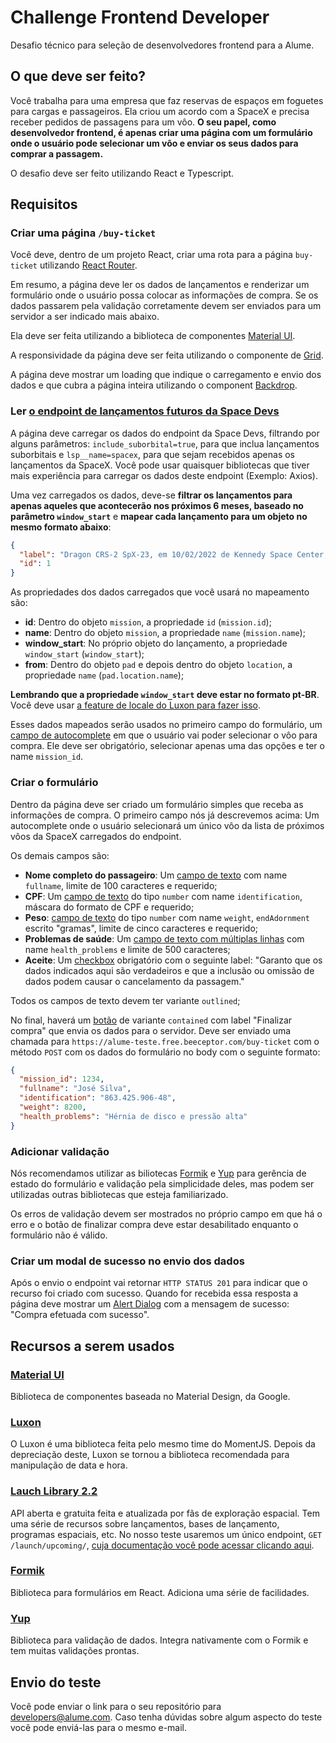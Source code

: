 # Challenge Frontend Developer
Desafio técnico para seleção de desenvolvedores frontend para a Alume.

## O que deve ser feito?
Você trabalha para uma empresa que faz reservas de espaços em foguetes para cargas e passageiros. Ela criou um acordo com a SpaceX e precisa receber pedidos de passagens para um vôo. **O seu papel, como desenvolvedor frontend, é apenas criar uma página com um formulário onde o usuário pode selecionar um vôo e enviar os seus dados para comprar a passagem.**

O desafio deve ser feito utilizando React e Typescript.
  
## Requisitos
### Criar uma página `/buy-ticket`
Você deve, dentro de um projeto React, criar uma rota para a página `buy-ticket` utilizando [React Router](https://v5.reactrouter.com/web/guides/quick-start).

Em resumo, a página deve ler os dados de lançamentos e renderizar um formulário onde o usuário possa colocar as informações de compra. Se os dados passarem pela validação corretamente devem ser enviados para um servidor a ser indicado mais abaixo.

Ela deve ser feita utilizando a biblioteca de componentes [Material UI](https://mui.com/).

A responsividade da página deve ser feita utilizando o componente de [Grid](https://mui.com/components/grid/#responsive-values).

A página deve mostrar um loading que indique o carregamento e envio dos dados e que cubra a página inteira utilizando o component [Backdrop](https://mui.com/components/backdrop/).

### Ler [o endpoint de lançamentos futuros da Space Devs](https://ll.thespacedevs.com/2.2.0/swagger#operations-launch-launch_upcoming_list)
A página deve carregar os dados do endpoint da Space Devs, filtrando por alguns parâmetros: `include_suborbital=true`, para que inclua lançamentos suborbitais e `lsp__name=spacex`, para que sejam recebidos apenas os lançamentos da SpaceX. Você pode usar quaisquer bibliotecas que tiver mais experiência para carregar os dados deste endpoint (Exemplo: Axios).

Uma vez carregados os dados, deve-se **filtrar os lançamentos para apenas aqueles que acontecerão nos próximos 6 meses, baseado no parâmetro `window_start`** e **mapear cada lançamento para um objeto no mesmo formato abaixo**:

```json
{
  "label": "Dragon CRS-2 SpX-23, em 10/02/2022 de Kennedy Space Center, FL, USA",
  "id": 1
}
```

As propriedades dos dados carregados que você usará no mapeamento são:

* **id**: Dentro do objeto `mission`, a propriedade `id` (`mission.id`);
* **name**: Dentro do objeto `mission`, a propriedade `name` (`mission.name`);
* **window_start**: No próprio objeto do lançamento, a propriedade `window_start` (`window_start`);
* **from**: Dentro do objeto `pad` e depois dentro do objeto `location`, a propriedade `name` (`pad.location.name`);

**Lembrando que a propriedade `window_start` deve estar no formato pt-BR**. Você deve usar [a feature de locale do Luxon para fazer isso](https://moment.github.io/luxon/#/formatting?id=intl-1).

Esses dados mapeados serão usados no primeiro campo do formulário, um [campo de autocomplete](https://mui.com/components/autocomplete/#combo-box) em que o usuário vai poder selecionar o vôo para compra. Ele deve ser obrigatório, selecionar apenas uma das opções e ter o name `mission_id`.

### Criar o formulário
Dentro da página deve ser criado um formulário simples que receba as informações de compra. O primeiro campo nós já descrevemos acima: Um autocomplete onde o usuário selecionará um único vôo da lista de próximos vôos da SpaceX carregados do endpoint.

Os demais campos são:

* **Nome completo do passageiro**: Um [campo de texto](https://mui.com/components/text-fields/) com name `fullname`, limite de 100 caracteres e requerido;
* **CPF**: Um [campo de texto](https://mui.com/components/text-fields/) do tipo `number` com name `identification`, máscara do formato de CPF e requerido;
* **Peso**: [campo de texto](https://mui.com/components/text-fields/) do tipo `number` com name `weight`, `endAdornment` escrito "gramas", limite de cinco caracteres e requerido;
* **Problemas de saúde**: Um [campo de texto com múltiplas linhas](https://mui.com/components/text-fields/#multiline) com name `health_problems` e limite de 500 caracteres;
* **Aceite**: Um [checkbox](https://mui.com/components/checkboxes/) obrigatório com o seguinte label: "Garanto que os dados indicados aqui são verdadeiros e que a inclusão ou omissão de dados podem causar o cancelamento da passagem."

Todos os campos de texto devem ter variante `outlined`;

No final, haverá um [botão](https://mui.com/components/buttons/) de variante `contained` com label "Finalizar compra" que envia os dados para o servidor. Deve ser enviado uma chamada para `https://alume-teste.free.beeceptor.com/buy-ticket` com o método `POST` com os dados do formulário no body com o seguinte formato:

```json
{
  "mission_id": 1234,
  "fullname": "José Silva",
  "identification": "863.425.906-48",
  "weight": 8200,
  "health_problems": "Hérnia de disco e pressão alta"
}
```

### Adicionar validação
Nós recomendamos utilizar as biliotecas [Formik](https://formik.org/) e [Yup](https://github.com/jquense/yup) para gerência de estado do formulário e validação pela simplicidade deles, mas podem ser utilizadas outras bibliotecas que esteja familiarizado.

Os erros de validação devem ser mostrados no próprio campo em que há o erro e o botão de finalizar compra deve estar desabilitado enquanto o formulário não é válido.

### Criar um modal de sucesso no envio dos dados
Após o envio o endpoint vai retornar `HTTP STATUS 201` para indicar que o recurso foi criado com sucesso. Quando for recebida essa resposta a página deve mostrar um [Alert Dialog](https://mui.com/components/dialogs/#alerts) com a mensagem de sucesso: "Compra efetuada com sucesso".

## Recursos a serem usados

### [Material UI](https://mui.com/)
Biblioteca de componentes baseada no Material Design, da Google.  

### [Luxon](https://github.com/moment/luxon)
O Luxon é uma biblioteca feita pelo mesmo time do MomentJS. Depois da depreciação deste, Luxon se tornou a biblioteca recomendada para manipulação de data e hora.

### [Lauch Library 2.2](https://ll.thespacedevs.com/2.2.0/swagger#operations-launch-launch_upcoming_list)
API aberta e gratuita feita e atualizada por fãs de exploração espacial. Tem uma série de recursos sobre lançamentos, bases de lançamento, programas espaciais, etc. No nosso teste usaremos um único endpoint, `GET /launch/upcoming/`, [cuja documentação você pode acessar clicando aqui](https://ll.thespacedevs.com/2.2.0/swagger#operations-launch-launch_upcoming_list).

### [Formik](https://formik.org/)
Biblioteca para formulários em React. Adiciona uma série de facilidades.

### [Yup](https://github.com/jquense/yup)
Biblioteca para validação de dados. Integra nativamente com o Formik e tem muitas validações prontas.

## Envio do teste

Você pode enviar o link para o seu repositório para developers@alume.com. Caso tenha dúvidas sobre algum aspecto do teste você pode enviá-las para o mesmo e-mail.
